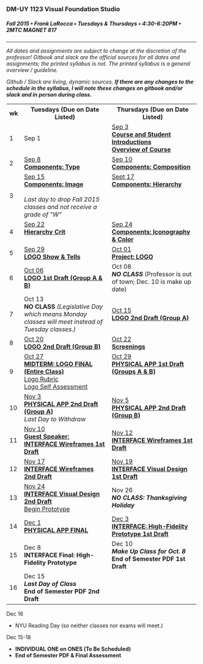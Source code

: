 ### DM-UY 1123 Visual Foundation Studio
##### Fall 2015 • Frank LaRocca • Tuesdays & Thursdays • 4:30-6:20PM • 2MTC MAGNET 817 

---

*All dates and assignments are subject to change at the discretion of the professor! Gitbook and slack are the official sources for all dates and assignments; the printed syllabus is not. The printed syllabus is a general overview / guideline.* 

*Github / Slack are living, dynamic sources. **If there are any changes to the schedule in the syllabus, I will note these changes on gitbook and/or slack and in person during class.***
<table>
    <tr>
        <th width="4%">wk</th>
        <th width="48%">Tuesdays (Due on Date Listed)</th>
        <th width="48%">Thursdays (Due on Date Listed)</th>
    </tr>
    <tr>
        <td>1</td>
        <td>Sep 1<br></td>
        <td><a href="weekly_detail/dm1123_weekly_detail_wk1_sep3.md">Sep 3<br><strong>Course and Student Introductions<br>Overview of Course</strong></a></td>
    </tr>
    <tr>
        <td>2</td>
        <td><a href="weekly_detail/dm1123_weekly_detail_wk2_sep8.md">Sep 8<br><strong>Components: Type</strong></a></td>
        <td><a href="weekly_detail/dm1123_weekly_detail_wk2_sep8.md">Sep 10<br><strong>Components: Composition</strong></a></td>
    </tr>
    <tr>
        <td>3</td>
        <td valign="top"><a href="weekly_detail/wk3_detail.md">Sep 15<br><strong>Components: Image</strong></a><br><br><i>Last day to drop Fall 2015 classes and not receive a grade of "W"</i></td>
        <td valign="top"><a href="weekly_detail/wk3_detail.md">Sept 17<br><strong>Components: Hierarchy</strong></a></td>
    </tr>
    <tr>
        <td>4</td>
        <td valign="top"><a href="weekly_detail/wk4_detail.md">Sep 22<br><strong>Hierarchy Crit</strong></a></td>
        <td valign="top"><a href="weekly_detail/wk4_detail.md">Sep 24<br><strong>Components: Iconography & Color</strong></a></td>
    </tr>
    <tr>
        <td>5</td>
        <td><a href="weekly_detail/wk5_detail.md">Sep 29<br><strong>LOGO Show & Tells</strong></a></td>
        <td><a href="weekly_detail/wk5_detail.md">Oct 01<br><strong>Project: LOGO</strong></a></td>
    </tr>
    <tr>
        <td>6</td>
        <td><a href="weekly_detail/wk6_detail.md">Oct 06<br><strong>LOGO 1st Draft (Group A & B)</strong></a></td>
        <td>Oct 08<br><strong><i>NO CLASS</i></strong> (Professor is out of town; Dec. 10 is make up date)</i></td>
    </tr>
    <tr>
        <td>7</td>
        <td>Oct 13<br><strong>NO CLASS</strong> <i>(Legislative Day which means Monday classes will meet instead of Tuesday classes.)</i></td>
        <td><a href="weekly_detail/wk7_detail.md">Oct 15<br><strong>LOGO 2nd Draft (Group A)</strong></a></td>
    </tr>
    <tr>
        <td>8</td>
        <td><a href="weekly_detail/wk8_detail.md">Oct 20<br><strong>LOGO 2nd Draft (Group B)</strong></a></td>
        <td><a href="weekly_detail/wk8_detail.md">Oct 22<br><strong>Screenings</strong></a></td>
    </tr>
    <tr>
        <td>9</td>
        <td valign="top"><a href="weekly_detail/wk9_detail.md">Oct 27<br><strong>MIDTERM: LOGO FINAL (Entire Class)</strong><br>Logo Rubric<br>Logo Self Assessment</a></td>
        <td valign="top"><a href="weekly_detail/wk9_detail.md">Oct 29<br><strong>PHYSICAL APP 1st Draft (Groups A & B)</strong></a></td>
    </tr>
    <tr>
        <td>10</td>
        <td><a href="weekly_detail/wk10_detail.md">Nov 3<br><strong>PHYSICAL APP 2nd Draft (Group A)</strong></a><br><i>Last Day to Withdraw</i></td>
        <td><a href="weekly_detail/wk10_detail.md">Nov 5<br><strong>PHYSICAL APP 2nd Draft (Group B)</a></strong></a></td>
    </tr>
    <tr>
        <td>11</td>
        <td><a href="weekly_detail/wk11_detail.md">Nov 10<br><strong>Guest Speaker: <br>INTERFACE Wireframes 1st Draft</strong></a></td>
        <td><a href="weekly_detail/wk11_detail.md">Nov 12<br><strong>INTERFACE Wireframes 1st Draft</strong></strong></a></td>
    </tr>
    <tr>
        <td>12</td>
        <td><a href="weekly_detail/wk12_detail.md">Nov 17<br><strong>INTERFACE Wireframes 2nd Draft</strong></a></td>
        <td><a href="weekly_detail/wk12_detail.md">Nov 19<br><strong>INTERFACE Visual Design 1st Draft</strong></a></td>
    </tr>
    <tr>
        <td>13</td>
        <td><a href="weekly_detail/wk13_detail.md">Nov 24<br><strong>INTERFACE Visual Design 2nd Draft</strong><br>Begin Prototype</a></td>
        <td>Nov 26<br><strong><i>NO CLASS: Thanksgiving Holiday</i></strong></td>
    </tr>
    <tr>
        <td>14</td>
        <td><a href="weekly_detail/wk14_detail.md">Dec 1<br><strong>PHYSICAL APP FINAL</strong></a></td>
        <td><a href="weekly_detail/wk14_detail.md">Dec 3<br><strong>INTERFACE: High-Fidelity Prototype 1st Draft </strong></a></td>
    </tr>
    <tr>
        <td>15</td>
        <td>Dec 8<br><strong>INTERFACE Final: High-Fidelity Prototype</strong></td>
        <td>Dec 10<br><strong><i>Make Up Class for Oct. 8</i><br>End of Semester PDF 1st Draft</strong></td>
    </tr>
    <tr>
        <td>16</td>
        <td>Dec 15<br><strong><em>Last Day of Class</em><br>End of Semester PDF 2nd Draft</strong></td>
        <td></td>
    </tr>
</table>

Dec 16
* NYU Reading Day (so neither classes nor exams will meet.)

Dec 15-18<br>
* **INDIVIDUAL ONE on ONES (To Be Scheduled)**
* **End of Semester PDF & Final Assessment**